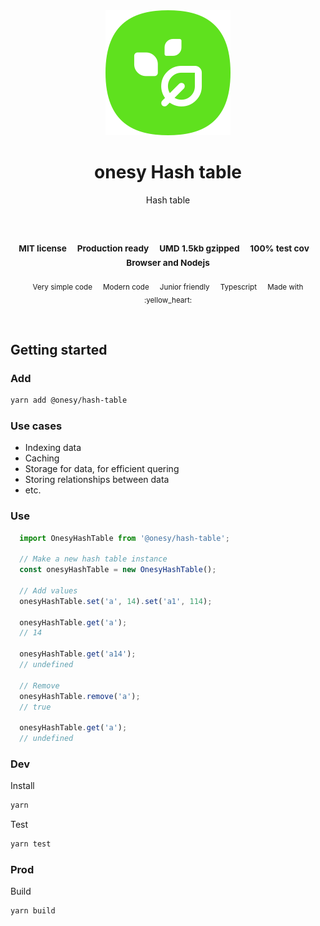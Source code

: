 
</br>
</br>

<p align='center'>
  <a target='_blank' rel='noopener noreferrer' href='#'>
    <img src='utils/images/logo.svg' alt='onesy logo' />
  </a>
</p>

<h1 align='center'>onesy Hash table</h1>

<p align='center'>
  Hash table
</p>

<br />

<h3 align='center'>
  <sub>MIT license&nbsp;&nbsp;&nbsp;&nbsp;</sub>
  <sub>Production ready&nbsp;&nbsp;&nbsp;&nbsp;</sub>
  <sub>UMD 1.5kb gzipped&nbsp;&nbsp;&nbsp;&nbsp;</sub>
  <sub>100% test cov&nbsp;&nbsp;&nbsp;&nbsp;</sub>
  <sub>Browser and Nodejs</sub>
</h3>

<p align='center'>
  <sub>Very simple code&nbsp;&nbsp;&nbsp;&nbsp;</sub>
  <sub>Modern code&nbsp;&nbsp;&nbsp;&nbsp;</sub>
  <sub>Junior friendly&nbsp;&nbsp;&nbsp;&nbsp;</sub>
  <sub>Typescript&nbsp;&nbsp;&nbsp;&nbsp;</sub>
  <sub>Made with :yellow_heart:</sub>
</p>

<br />

## Getting started

### Add

```sh
yarn add @onesy/hash-table
```

### Use cases
- Indexing data
- Caching
- Storage for data, for efficient quering
- Storing relationships between data
- etc.

### Use

```javascript
  import OnesyHashTable from '@onesy/hash-table';

  // Make a new hash table instance
  const onesyHashTable = new OnesyHashTable();

  // Add values
  onesyHashTable.set('a', 14).set('a1', 114);

  onesyHashTable.get('a');
  // 14

  onesyHashTable.get('a14');
  // undefined

  // Remove
  onesyHashTable.remove('a');
  // true

  onesyHashTable.get('a');
  // undefined
```

### Dev

Install

```sh
yarn
```

Test

```sh
yarn test
```

### Prod

Build

```sh
yarn build
```
